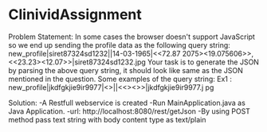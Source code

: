 # ClinividAssignment
Problem Statement:
In some cases the browser doesn't support JavaScript so we end up sending the profile data as
the following query string:
new_profile|siret87324sd1232|<Aamir><Hussain><Khan>|14-03-1965|<Mumbai><<72.87
2075><19.075606>>,<Delhi><<23.23><12.07>>|siret87324sd1232.jpg
Your task is to generate the JSON by parsing the above query string, it should look like same as
the JSON mentioned in the question.
Some examples of the query string:
Ex1 :
new_profile|jkdfgkjie9ir9977|<Amit><><Singh>||<Delhi><<><>>|jkdfgkjie9ir9977.j
pg

Solution:
-A Restfull webservice is created
-Run MainApplication.java as Java Application.
-url: http://localhost:8080/rest/getJson 
-By using POST method pass text string with body content type as text/plain
